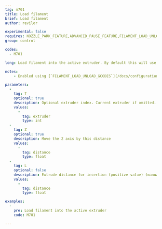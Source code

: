 ```yaml
---
tag: m701
title: Load filament
brief: Load filament
author: revilor

experimental: false
requires: NOZZLE_PARK_FEATURE,ADVANCED_PAUSE_FEATURE,FILAMENT_LOAD_UNLOAD_GCODES
group: control

codes:
  - M701

long: Load filament into the active extruder. By default this will use the configured `ADVANCED_PAUSE_FEATURE` settings.

notes: 
    - Enabled using [`FILAMENT_LOAD_UNLOAD_GCODES`](/docs/configuration/configuration.html#advancedPause)

parameters:
  -
    tag: T
    optional: true
    description: Optional extruder index. Current extruder if omitted.
    values:
      -
        tag: extruder
        type: int
  -
    tag: Z
    optional: true
    description: Move the Z axis by this distance
    values:
      -
        tag: distance
        type: float
  -
    tag: L
    optional: false
    description: Extrude distance for insertion (positive value) (manual reload)
    values:
      -
        tag: distance
        type: float

examples:
  -
    pre: Load filament into the active extruder
    code: M701

---
```

